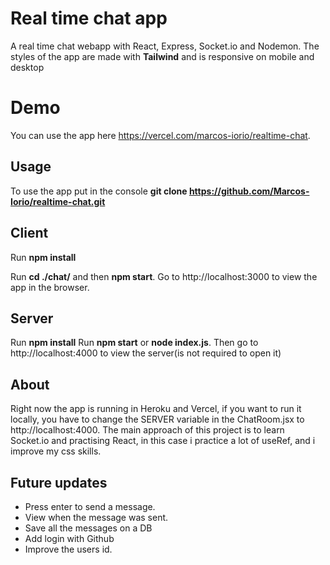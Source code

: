 # Real time chat app

A real time chat webapp with React, Express, Socket.io and Nodemon.
The styles of the app are made with **Tailwind** and is responsive on mobile and desktop

# Demo

You can use the app here https://vercel.com/marcos-iorio/realtime-chat.

## Usage

To use the app put in the console **git clone https://github.com/Marcos-Iorio/realtime-chat.git**

## Client
Run **npm install**

Run **cd ./chat/** and then **npm start**. Go to http://localhost:3000 to view the app in the browser.

## Server
Run **npm install**
Run **npm start** or **node index.js**. Then go to http://localhost:4000 to view the server(is not required to open it)

## About
Right now the app is running in Heroku and Vercel, if you want to run it locally, you have to change the SERVER variable in the ChatRoom.jsx to http://localhost:4000. The main approach of this project is to learn Socket.io and practising React, in this case i practice a lot of useRef, and i improve my css skills.

## Future updates

- Press enter to send a message.
- View when the message was sent.
- Save all the messages on a DB
- Add login with Github
- Improve the users id.
